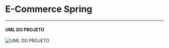 # E-Commerce Spring
***
 #### UML DO PROJETO
 ![UML DO PROJETO](https://cdn.discordapp.com/attachments/937340483997421593/964159452817260604/unknown.png)
